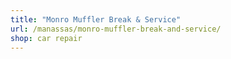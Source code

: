 ```yaml
---
title: "Monro Muffler Break & Service"
url: /manassas/monro-muffler-break-and-service/
shop: car repair
---
```

